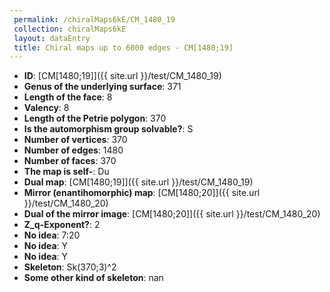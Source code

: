 ```yaml
--- 
 permalink: /chiralMaps6kE/CM_1480_19 
 collection: chiralMaps6kE
 layout: dataEntry
 title: Chiral maps up to 6000 edges - CM[1480;19]
---
```


- **ID**: [CM[1480;19]]({{ site.url }}/test/CM_1480_19)
- **Genus of the underlying surface**: 371
- **Length of the face**: 8
- **Valency**: 8
- **Length of the Petrie polygon**: 370
- **Is the automorphism group solvable?**: S
- **Number of vertices**: 370
- **Number of edges**: 1480
- **Number of faces**: 370
- **The map is self-**: Du
- **Dual map**: [CM[1480;19]]({{ site.url }}/test/CM_1480_19)
- **Mirror (enantihomorphic) map**: [CM[1480;20]]({{ site.url }}/test/CM_1480_20)
- **Dual of the mirror image**: [CM[1480;20]]({{ site.url }}/test/CM_1480_20)
- **Z_q-Exponent?**: 2
- **No idea**:  7:20
- **No idea**: Y
- **No idea**: Y
- **Skeleton**: Sk(370;3)^2
- **Some other kind of skeleton**: nan
